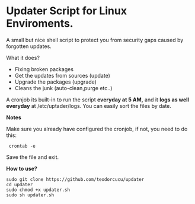 # Updater Script for Linux Enviroments.

A small but nice shell script to protect you from security gaps caused by forgotten updates.

What it does?

- Fixing broken  packages
- Get the updates from sources (update)
- Upgrade the packages (upgrade)
- Cleans the junk (auto-clean,purge etc..)



A cronjob its built-in to run the script **everyday at 5 AM,** and it **logs as well everyday** at /etc/uptader/logs. You can easily sort the files by date.

 

**Notes**

Make sure you already have configured the cronjob, if not, you need to do this:
   

     crontab -e

Save the file and exit.


**How to use?**

    sudo git clone https://github.com/teodorcucu/updater
    cd updater
    sudo chmod +x updater.sh
    sudo sh updater.sh
